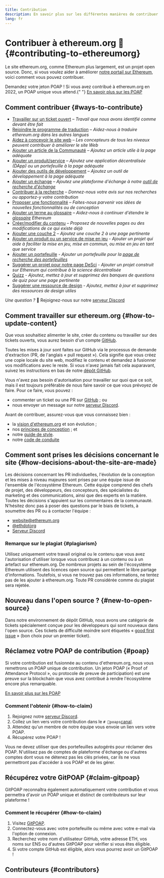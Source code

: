 ```yaml
---
title: Contribution
description: En savoir plus sur les différentes manières de contribuer à ethereum.org
lang: fr
---
```


# Contribuer à ethereum.org 🦄 {#contributing-to-ethereumorg}

Le site ethereum.org, comme Ethereum plus largement, est un projet open source. Donc, si vous voulez aider à améliorer [notre portail sur Ethereum](/about/), voici comment vous pouvez contribuer.

<InfoBanner shouldCenter emoji=":tada:">
  Demandez votre jeton POAP ! Si vous avez contribué à ethereum.org en 2022, un POAP unique vous attend.{" "} <a href="#poap">En savoir plus sur les POAP</a>
</InfoBanner>

## Comment contribuer {#ways-to-contribute}

- [Travailler sur un ticket ouvert](https://github.com/ethereum/ethereum-org-website/issues) _– Travail que nous avons identifié comme devant être fait_
- [Rejoindre le programme de traduction](/contributing/translation-program/) _– Aidez-nous à traduire ethereum.org dans les autres langues_
- [Aidez à concevoir le site web](/contributing/design/) _– Les concepteurs de tous les niveaux peuvent contribuer à améliorer le site Web_
- [Ajouter un article de la Communauté](/contributing/content-resources/) _– Ajoutez un article utile à la page adéquate_
- [Ajouter un produit/service](/contributing/adding-products/) _– Ajoutez une application décentralisée (DApp) ou un portefeuille à la page adéquate_
- [Ajouter des outils de développement](/contributing/adding-developer-tools/) _– Ajoutez un outil de développement à la page adéquate_
- [Ajouter un échange](/contributing/adding-exchanges/) _– Ajoutez une plateforme d'échange à notre [outil de recherche d'échange](/get-eth/#country-picker)_
- [Contribuer à la recherche](https://www.notion.so/efdn/Ethereum-org-User-Persona-Memo-b44dc1e89152457a87ba872b0dfa366c) _– Donnez-nous votre avis sur nos recherches ou apportez-y votre contribution_
- [Proposer une fonctionnalité](https://github.com/ethereum/ethereum-org-website/issues/new?assignees=&labels=Type%3A+Feature&template=feature_request.md&title=) _– Faites-nous parvenir vos idées de nouvelles fonctionnalités ou de conception_
- [Ajouter un terme au glossaire](/contributing/adding-glossary-terms) _– Aidez-nous à continuer d'étendre le [glossaire](/glossary/) Ethereum_
- [Créer/modifier du contenu](/contributing/#how-to-update-content) _– Proposez de nouvelles pages ou des modifications de ce qui existe déjà_
- [Ajouter une couche 2](/contributing/adding-layer-2s/) _– Ajoutez une couche 2 à une page pertinente_
- [Ajouter un produit ou un service de mise en jeu](/contributing/adding-staking-products/) - _Ajouter un projet qui aide à faciliter la mise en jeu, mise en commun, ou mise en jeu en tant que service_
- [Ajouter un portefeuille](/contributing/adding-wallets/) _- Ajouter un portefeuille pour la [page de recherche des portefeuilles](/wallets/find-wallet/)_
- [Suggérer un projet pour notre page DeSci](/contributing/adding-desci-projects/) _- Ajouter un projet construit sur Ethereum qui contribue à la science décentralisée_
- [Quizz](/contributing/quizzes/) _- Ajoutez, mettez à jour et supprimez des banques de questions de quiz pour une page pertinente_
- [Suggérer une ressource de design](/contributing/design/adding-design-resources/) _- Ajoutez, mettez à jour et supprimez des ressources de design utiles_

_Une question ?_ 🤔 Rejoignez-nous sur notre [serveur Discord](https://discord.gg/CetY6Y4)

## Comment travailler sur ethereum.org {#how-to-update-content}

Que vous souhaitiez alimenter le site, créer du contenu ou travailler sur des tickets ouverts, vous aurez besoin d'un compte [GitHub](https://github.com).

Toutes les mises à jour sont faites sur GitHub via le processus de demande d'extraction (PR, de l'anglais « pull request »). Cela signifie que vous créez une copie locale du site web, modifiez le contenu et demandez à fusionner vos modifications avec le reste. Si vous n'avez jamais fait cela auparavant, suivez les instructions en bas de notre [dépôt GitHub](https://github.com/ethereum/ethereum-org-website).

Vous n'avez pas besoin d'autorisation pour travailler sur quoi que ce soit, mais il est toujours préférable de nous faire savoir ce que vous prévoyez de faire. Pour ce faire, vous pouvez :

- commenter un ticket ou une PR sur [GitHub](https://github.com/ethereum/ethereum-org-website) ; ou
- nous envoyer un message sur notre [serveur Discord](https://discord.gg/CetY6Y4).

Avant de contribuer, assurez-vous que vous connaissez bien :

- la [vision d'ethereum.org](/about/) et son évolution ;
- nos [principes de conception](/contributing/design-principles/) ; et
- notre [guide de style](/contributing/style-guide/).
- notre [code de conduite](/community/code-of-conduct)

## Comment sont prises les décisions concernant le site {#how-decisions-about-the-site-are-made}

Les décisions concernant les PR individuelles, l'évolution de la conception et les mises à niveau majeures sont prises par une équipe issue de l'ensemble de l'écosystème Ethereum. Cette équipe comprend des chefs de projet, des développeurs, des concepteurs, des spécialistes du marketing et des communications, ainsi que des experts en la matière. Toutes les décisions s'appuient sur les commentaires de la communauté. N'hésitez donc pas à poser des questions par le biais de tickets, à soumettre des PR ou à contacter l'équipe :

- [website@ethereum.org](mailto:website@ethereum.org)
- [@ethdotorg](https://twitter.com/ethdotorg)
- [Serveur Discord](https://discord.gg/CetY6Y4)

### Remarque sur le plagiat {#plagiarism}

Utilisez uniquement votre travail original ou le contenu que vous avez l'autorisation d'utiliser lorsque vous contribuez à un contenu ou à un artefact sur ethereum.org. De nombreux projets au sein de l'écosystème Ethereum utilisent des licences open source qui permettent le libre partage d'informations. Toutefois, si vous ne trouvez pas ces informations, ne tentez pas de les ajouter à ethereum.org. Toute PR considérée comme du plagiat sera rejetée.

## Nouveau dans l'open source ? {#new-to-open-source}

Dans notre environnement de dépôt GitHub, nous avons une catégorie de tickets spécialement conçue pour les développeurs qui sont nouveaux dans l'open source. Ces tickets de difficulté moindre sont étiquetés « [good first issue](https://github.com/ethereum/ethereum-org-website/issues?q=is%3Aopen+is%3Aissue+label%3A%22good+first+issue%22) » (bon choix pour un premier ticket).

## Réclamez votre POAP de contribution {#poap}

Si votre contribution est fusionnée au contenu d'ethereum.org, nous vous remettrons un POAP unique de contribution. Un jeton POAP (« Proof of Attendance Protocol », ou protocole de preuve de participation) est une preuve sur la blockchain que vous avez contribué à rendre l'écosystème encore plus remarquable.

[En savoir plus sur les POAP](https://www.poap.xyz/)

### Comment l'obtenir {#how-to-claim}

1. Rejoignez notre [serveur Discord](https://discord.gg/E8dET2ux8y).
2. Collez un lien vers votre contribution dans le `# 🥇poaps`[canal](https://discord.com/channels/714888181740339261/804005643211898911).
3. Attendez qu'un membre de notre équipe vous envoie un lien vers votre POAP.
4. Récupérez votre POAP !

Vous ne devez utiliser que des portefeuilles autogérés pour réclamer des POAP. N'utilisez pas de comptes de plateforme d'échange ou d'autres comptes dont vous ne détenez pas les clés privées, car ils ne vous permettront pas d'accéder à vos POAP et de les gérer.

## Récupérez votre GitPOAP {#claim-gitpoap}

GitPOAP reconnaîtra également automatiquement votre contribution et vous permettra d'avoir un POAP unique et distinct de contributeurs sur leur plateforme !

### Comment le récupérer {#how-to-claim}

1. Visitez [GitPOAP](https://www.gitpoap.io).
2. Connectez-vous avec votre portefeuille ou même avec votre e-mail via l'option de connexion.
3. Recherchez votre nom d'utilisateur GitHub, votre adresse ETH, vos noms sur ENS ou d'autres GitPOAP pour vérifier si vous êtes éligible.
4. Si votre compte GitHub est éligible, alors vous pourrez avoir un GitPOAP !

## Contributeurs {#contributors}

<Contributors />
